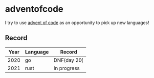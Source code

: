# adventofcode

I try to use [advent of code](https://adventofcode.com/) as an opportunity to pick up new languages!

## Record 

| Year    | Language    | Record      |
|-------- | ----------- | ----------- |
| 2020    | go          | DNF(day 20) |
| 2021    | rust        | In progress |

